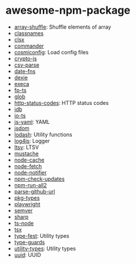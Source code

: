 # awesome-npm-package

- [array-shuffle](https://www.npmjs.com/package/array-shuffle): Shuffle elements of array
- [classnames](https://www.npmjs.com/package/classnames)
- [clsx](https://www.npmjs.com/package/clsx)
- [commander](https://www.npmjs.com/package/commander)
- [cosmiconfig](https://www.npmjs.com/package/cosmiconfig): Load config files
- [crypto-js](https://www.npmjs.com/package/crypto-js)
- [csv-parse](https://www.npmjs.com/package/csv-parse)
- [date-fns](https://www.npmjs.com/package/date-fns)
- [dexie](https://www.npmjs.com/package/dexie)
- [execa](https://www.npmjs.com/package/execa)
- [fp-ts](https://www.npmjs.com/package/fp-ts)
- [glob](https://www.npmjs.com/package/glob)
- [http-status-codes](https://www.npmjs.com/package/http-status-codes): HTTP status codes
- [idb](https://www.npmjs.com/package/idb)
- [io-ts](https://www.npmjs.com/package/io-ts)
- [js-yaml](https://www.npmjs.com/package/js-yaml): YAML
- [jsdom](https://www.npmjs.com/package/jsdom)
- [lodash](https://www.npmjs.com/package/lodash): Utility functions
- [log4js](https://www.npmjs.com/package/log4js): Logger
- [ltsv](https://www.npmjs.com/package/ltsv): LTSV
- [mustache](https://www.npmjs.com/package/mustache)
- [node-cache](https://www.npmjs.com/package/node-cache)
- [node-fetch](https://www.npmjs.com/package/node-fetch)
- [node-notifier](https://www.npmjs.com/package/node-notifier)
- [npm-check-updates](https://www.npmjs.com/package/npm-check-updates)
- [npm-run-all2](https://www.npmjs.com/package/npm-run-all2)
- [parse-github-url](https://www.npmjs.com/package/parse-github-url)
- [pkg-types](https://www.npmjs.com/package/pkg-types)
- [playwright](https://www.npmjs.com/package/playwright)
- [semver](https://www.npmjs.com/package/semver)
- [sharp](https://www.npmjs.com/package/sharp)
- [ts-node](https://www.npmjs.com/package/ts-node)
- [tsx](https://www.npmjs.com/package/tsx)
- [type-fest](https://www.npmjs.com/package/type-fest): Utility types
- [type-guards](https://www.npmjs.com/package/type-guards)
- [utility-types](https://www.npmjs.com/package/utility-types): Utility types
- [uuid](https://www.npmjs.com/package/uuid): UUID
  

